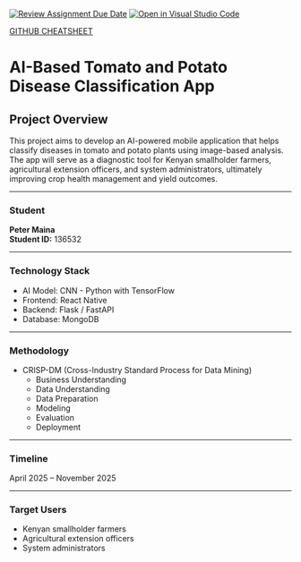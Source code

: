 [![Review Assignment Due Date](https://classroom.github.com/assets/deadline-readme-button-22041afd0340ce965d47ae6ef1cefeee28c7c493a6346c4f15d667ab976d596c.svg)](https://classroom.github.com/a/fY9FAi32)
[![Open in Visual Studio Code](https://classroom.github.com/assets/open-in-vscode-2e0aaae1b6195c2367325f4f02e2d04e9abb55f0b24a779b69b11b9e10269abc.svg)](https://classroom.github.com/online_ide?assignment_repo_id=19909071&assignment_repo_type=AssignmentRepo)

[GITHUB CHEATSHEET](https://philomatics.com/git-cheatsheet-release)

# AI-Based Tomato and Potato Disease Classification App

## Project Overview

This project aims to develop an AI-powered mobile application that helps classify diseases in tomato and potato plants using image-based analysis. The app will serve as a diagnostic tool for Kenyan smallholder farmers, agricultural extension officers, and system administrators, ultimately improving crop health management and yield outcomes.

---

### Student
**Peter Maina**  
**Student ID:** 136532

---

### Technology Stack

- AI Model: CNN - Python with TensorFlow  
- Frontend: React Native  
- Backend: Flask / FastAPI  
- Database: MongoDB  

---

### Methodology

- CRISP-DM (Cross-Industry Standard Process for Data Mining)
  - Business Understanding  
  - Data Understanding  
  - Data Preparation  
  - Modeling  
  - Evaluation  
  - Deployment

---

### Timeline

April 2025 – November 2025

---

### Target Users

- Kenyan smallholder farmers  
- Agricultural extension officers  
- System administrators  

